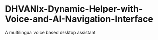 # DHVANIx-Dynamic-Helper-with-Voice-and-AI-Navigation-Interface
A multilingual voice based desktop assistant
